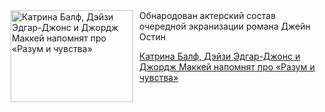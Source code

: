 <!--2025-07-26 18:30:10-->
<div class="yb">
  <div class="rss kino_kino"><a href="https://www.kino-teatr.ru/kino/news/y2025/7-26/38458/" title="Катрина Балф, Дэйзи Эдгар-Джонс и Джордж Маккей напомнят про «Разум и чувства»"><img src="https://www.kino-teatr.ru/news/8/5/38458/poster.jpg" width="196" height="147" align="left" hspace="5" style="margin: 0px 10px 0px 5px" alt="Катрина Балф, Дэйзи Эдгар-Джонс и Джордж Маккей напомнят про «Разум и чувства»"/></a>Обнародован актерский состав очередной экранизации романа Джейн Остин <p class="titl"><a href="https://www.kino-teatr.ru/kino/news/y2025/7-26/38458/">Катрина Балф, Дэйзи Эдгар-Джонс и Джордж Маккей напомнят про «Разум и чувства»</a></p></div>
</div>
